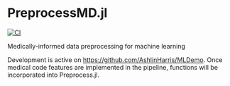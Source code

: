 # PreprocessMD.jl

[![CI](https://github.com/AshlinHarris/PreprocessMD.jl/actions/workflows/ci.yml/badge.svg)](https://github.com/AshlinHarris/PreprocessMD.jl/actions/workflows/ci.yml)

Medically-informed data preprocessing for machine learning

Development is active on https://github.com/AshlinHarris/MLDemo. Once medical code features are implemented in the pipeline, functions will be incorporated into Preprocess.jl.

<!-- Biomedical data sets are messy! 

, and sources of bias can't always be known without clinical experience.

using medical codes to cluster the data so we get smaller, more efficient DataFrames with less class imbalance.
-->
